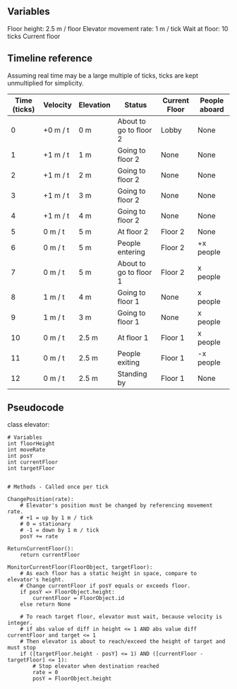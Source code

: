 Variables
----------
Floor height: 2.5 m / floor
Elevator movement rate: 1 m / tick
Wait at floor: 10 ticks
Current floor

Timeline reference
-------------------
Assuming real time may be a large multiple of ticks, ticks are kept unmultiplied for simplicity.

Time (ticks) | Velocity	| Elevation | Status | Current Floor | People aboard
---- | -------- | --------- | ------ | ------------- | -------------
0 |  +0 m / t |  0 m |  About to go to floor 2  |  Lobby  |  None
1 |  +1 m / t |  1 m  | Going to floor 2  |  None  |  None
2 |  +1 m / t |  2 m  | Going to floor 2  |  None  |  None
3 |  +1 m / t |  3 m | Going to floor 2  |  None  | None
4 |  +1 m / t |  4 m | Going to floor 2  |  None  | None
5 |  0 m / t |  5 m  | At floor 2  |  Floor 2  |  None
6 |  0 m / t |  5 m  | People entering  |  Floor 2  |  +x people
7 |  0 m / t |  5 m  | About to go to floor 1  |  Floor 2  | x people
8 |  1 m / t |  4 m  | Going to floor 1  |  None  |  x people
9 |  1 m / t |  3 m  | Going to floor 1  |  None  |  x people
10 | 0 m / t |  2.5 m  | At floor 1  |  Floor 1  |  x people
11 | 0 m / t |  2.5 m  | People exiting  | Floor 1  | -x people
12 | 0 m / t |  2.5 m  | Standing by  | Floor 1  |  None

Pseudocode
----------

class elevator:	
	
	# Variables
	int floorHeight
	int moveRate
	int posY
	int currentFloor	
	int targetFloor
	

	# Methods - Called once per tick
	
	ChangePosition(rate):
		# Elevator's position must be changed by referencing movement rate.
		# +1 = up by 1 m / tick
		# 0 = stationary
		# -1 = down by 1 m / tick
		posY += rate
		
	ReturnCurrentFloor():
		return currentFloor

	MonitorCurrentFloor(FloorObject, targetFloor):
		# As each floor has a static height in space, compare to elevator's height.
		# Change currentFloor if posY equals or exceeds floor.
		if posY => FloorObject.height:
			currentFloor = FloorObject.id
		else return None
	
		# To reach target floor, elevator must wait, because velocity is integer.
		# if abs value of diff in height <= 1 AND abs value diff currentFloor and target <= 1
		# Then elevator is about to reach/exceed the height of target and must stop
		if ([targetFloor.height - posY] <= 1) AND ([currentFloor - targetFloor] <= 1):
			# Stop elevator when destination reached
			rate = 0
			posY = FloorObject.height	
		
				
